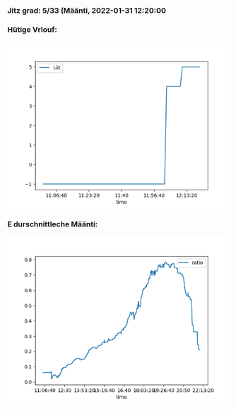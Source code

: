 ### Jitz grad: 5/33 (Määnti, 2022-01-31 12:20:00

### Hütige Vrlouf:
![Graph](Today.png)

### E durschnittleche Määnti:
![Graph](Määnti.png)